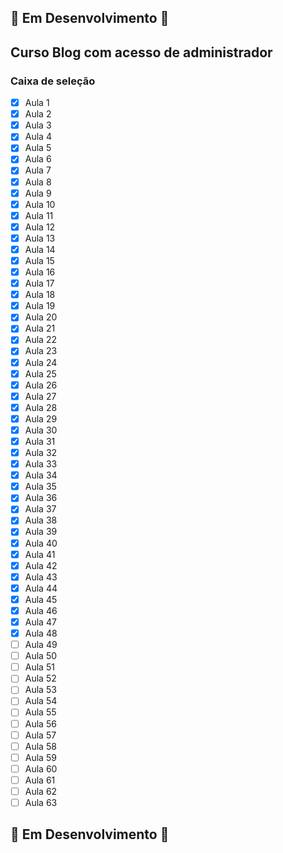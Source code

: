 ## :construction: Em Desenvolvimento :construction:

## Curso Blog com acesso de administrador

### Caixa de seleção 
- [x] Aula 1
- [x] Aula 2
- [x] Aula 3
- [x] Aula 4
- [x] Aula 5
- [x] Aula 6
- [x] Aula 7
- [x] Aula 8
- [x] Aula 9
- [x] Aula 10
- [x] Aula 11
- [x] Aula 12
- [x] Aula 13
- [x] Aula 14
- [x] Aula 15
- [x] Aula 16
- [x] Aula 17
- [x] Aula 18
- [x] Aula 19
- [x] Aula 20
- [x] Aula 21
- [x] Aula 22
- [x] Aula 23
- [x] Aula 24
- [x] Aula 25
- [x] Aula 26
- [x] Aula 27
- [x] Aula 28
- [x] Aula 29
- [x] Aula 30
- [x] Aula 31
- [x] Aula 32
- [x] Aula 33
- [x] Aula 34
- [x] Aula 35
- [x] Aula 36
- [x] Aula 37
- [x] Aula 38
- [x] Aula 39
- [x] Aula 40
- [x] Aula 41
- [x] Aula 42
- [x] Aula 43
- [x] Aula 44
- [x] Aula 45
- [x] Aula 46
- [x] Aula 47
- [x] Aula 48
- [ ] Aula 49
- [ ] Aula 50
- [ ] Aula 51
- [ ] Aula 52
- [ ] Aula 53
- [ ] Aula 54
- [ ] Aula 55
- [ ] Aula 56
- [ ] Aula 57
- [ ] Aula 58
- [ ] Aula 59
- [ ] Aula 60
- [ ] Aula 61
- [ ] Aula 62
- [ ] Aula 63

## :construction: Em Desenvolvimento :construction:

